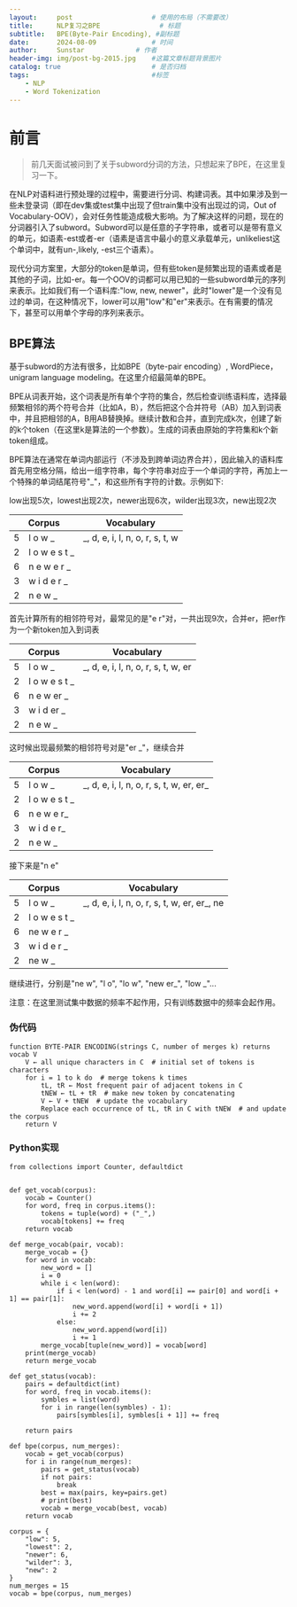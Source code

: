 ```yaml
---
layout:     post   				    # 使用的布局（不需要改）
title:      NLP复习之BPE 				# 标题 
subtitle:   BPE(Byte-Pair Encoding), #副标题
date:       2024-08-09 				# 时间
author:     Sunstar				# 作者
header-img: img/post-bg-2015.jpg 	#这篇文章标题背景图片
catalog: true 						# 是否归档
tags:								#标签
    - NLP
    - Word Tokenization
---
```

# 前言
>前几天面试被问到了关于subword分词的方法，只想起来了BPE，在这里复习一下。

在NLP对语料进行预处理的过程中，需要进行分词、构建词表。其中如果涉及到一些未登录词（即在dev集或test集中出现了但train集中没有出现过的词，Out of Vocabulary-OOV），会对任务性能造成极大影响。为了解决这样的问题，现在的分词器引入了subword。Subword可以是任意的子字符串，或者可以是带有意义的单元，如语素-est或者-er（语素是语言中最小的意义承载单元，unlikeliest这个单词中，就有un-,likely, -est三个语素）。

现代分词方案里，大部分的token是单词，但有些token是频繁出现的语素或者是其他的子词，比如-er。每一个OOV的词都可以用已知的一些subword单元的序列来表示。比如我们有一个语料库:"low, new, newer"，此时"lower"是一个没有见过的单词，在这种情况下，lower可以用"low"和"er"来表示。在有需要的情况下，甚至可以用单个字母的序列来表示。

## BPE算法
基于subword的方法有很多，比如BPE（byte-pair encoding）, WordPiece，unigram language modeling。在这里介绍最简单的BPE。

BPE从词表开始，这个词表是所有单个字符的集合，然后检查训练语料库，选择最频繁相邻的两个符号合并（比如A，B），然后把这个合并符号（AB）加入到词表中，并且把相邻的A，B用AB替换掉。继续计数和合并，直到完成k次，创建了新的k个token（在这里k是算法的一个参数）。生成的词表由原始的字符集和k个新token组成。

BPE算法在通常在单词内部运行（不涉及到跨单词边界合并），因此输入的语料库首先用空格分隔，给出一组字符串，每个字符串对应于一个单词的字符，再加上一个特殊的单词结尾符号"_"，和这些所有字符的计数。示例如下:

low出现5次，lowest出现2次，newer出现6次，wilder出现3次，new出现2次

| Corpus | Vocabulary |
| ------ | ---------- |
| 5 &ensp; l o w _ | _, d, e, i, l, n, o, r, s, t, w |
| 2 &ensp; l o w e s t _ | |
| 6 &ensp; n e w e r _ | |
| 3 &ensp; w i d e r _ | |
| 2 &ensp; n e w _ | |
首先计算所有的相邻符号对，最常见的是"e r"对，一共出现9次，合并er，把er作为一个新token加入到词表

| Corpus | Vocabulary |
| ------ | ---------- |
| 5 &ensp; l o w _ | _, d, e, i, l, n, o, r, s, t, w, er |
| 2 &ensp; l o w e s t _ | |
| 6 &ensp; n e w er _ | |
| 3 &ensp; w i d er _ | |
| 2 &ensp; n e w _ | |

这时候出现最频繁的相邻符号对是"er _"，继续合并

| Corpus | Vocabulary |
| ------ | ---------- |
| 5 &ensp; l o w _ | \_, d, e, i, l, n, o, r, s, t, w, er, er\_ |
| 2 &ensp; l o w e s t _ | |
| 6 &ensp; n e w e r_ | |
| 3 &ensp; w i d e r_ | |
| 2 &ensp; n e w _ | |

接下来是"n e"

| Corpus | Vocabulary |
| ------ | ---------- |
| 5 &ensp; l o w _ | _, d, e, i, l, n, o, r, s, t, w, er, er\_, ne |
| 2 &ensp; l o w e s t _ | |
| 6 &ensp; ne w e r _ | |
| 3 &ensp; w i d e r _ | |
| 2 &ensp; ne w _ | |

继续进行，分别是"ne w", "l o", "lo w", "new er_", "low _"...

注意：在这里测试集中数据的频率不起作用，只有训练数据中的频率会起作用。

### 伪代码
```
function BYTE-PAIR ENCODING(strings C, number of merges k) returns vocab V
    V ← all unique characters in C  # initial set of tokens is characters
    for i = 1 to k do  # merge tokens k times
        tL, tR ← Most frequent pair of adjacent tokens in C
        tNEW ← tL + tR  # make new token by concatenating
        V ← V + tNEW  # update the vocabulary
        Replace each occurrence of tL, tR in C with tNEW  # and update the corpus
    return V
```

### Python实现
```python
from collections import Counter, defaultdict


def get_vocab(corpus):
    vocab = Counter()
    for word, freq in corpus.items():
        tokens = tuple(word) + ("_",)
        vocab[tokens] += freq
    return vocab

def merge_vocab(pair, vocab):
    merge_vocab = {}
    for word in vocab:
        new_word = []
        i = 0
        while i < len(word):
            if i < len(word) - 1 and word[i] == pair[0] and word[i + 1] == pair[1]:
                new_word.append(word[i] + word[i + 1])
                i += 2
            else:
                new_word.append(word[i])
                i += 1
        merge_vocab[tuple(new_word)] = vocab[word]
    print(merge_vocab)
    return merge_vocab

def get_status(vocab):
    pairs = defaultdict(int)
    for word, freq in vocab.items():
        symbles = list(word)
        for i in range(len(symbles) - 1):
            pairs[symbles[i], symbles[i + 1]] += freq

    return pairs

def bpe(corpus, num_merges):
    vocab = get_vocab(corpus)
    for i in range(num_merges):
        pairs = get_status(vocab)
        if not pairs:
            break
        best = max(pairs, key=pairs.get)
        # print(best)
        vocab = merge_vocab(best, vocab)
    return vocab

corpus = {
    "low": 5,
    "lowest": 2,
    "newer": 6,
    "wilder": 3,
    "new": 2
}
num_merges = 15
vocab = bpe(corpus, num_merges)
```